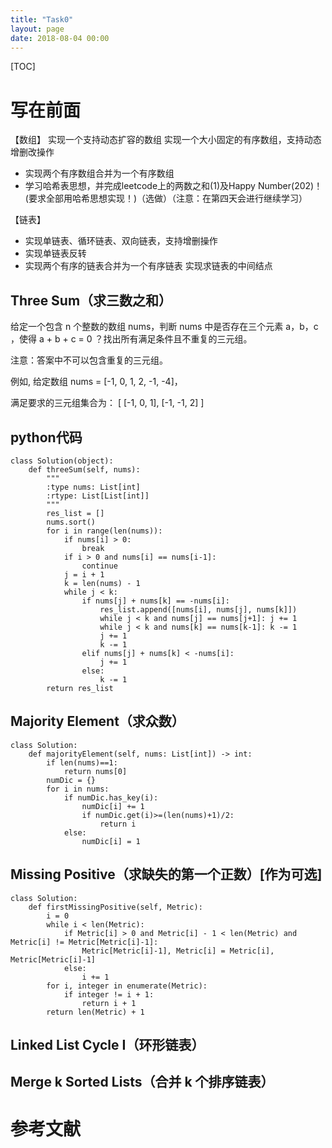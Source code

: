 ```yaml
---
title: "Task0"
layout: page
date: 2018-08-04 00:00
---
```

[TOC]

# 写在前面
 【数组】 实现一个支持动态扩容的数组
实现一个大小固定的有序数组，支持动态增删改操作
- 实现两个有序数组合并为一个有序数组
- 学习哈希表思想，并完成leetcode上的两数之和(1)及Happy Number(202)！(要求全部用哈希思想实现！)（选做）（注意：在第四天会进行继续学习）

【链表】
- 实现单链表、循环链表、双向链表，支持增删操作
- 实现单链表反转
- 实现两个有序的链表合并为一个有序链表
实现求链表的中间结点
##  Three Sum（求三数之和）
给定一个包含 n 个整数的数组 nums，判断 nums 中是否存在三个元素 a，b，c ，使得 a + b + c = 0 ？找出所有满足条件且不重复的三元组。

注意：答案中不可以包含重复的三元组。

例如, 给定数组 nums = [-1, 0, 1, 2, -1, -4]，

满足要求的三元组集合为：
[
  [-1, 0, 1],
  [-1, -1, 2]
]

## python代码
```
class Solution(object):
    def threeSum(self, nums):
        """
        :type nums: List[int]
        :rtype: List[List[int]]
        """
        res_list = []
        nums.sort()
        for i in range(len(nums)):
            if nums[i] > 0:
                break
            if i > 0 and nums[i] == nums[i-1]:
                continue
            j = i + 1
            k = len(nums) - 1
            while j < k:
                if nums[j] + nums[k] == -nums[i]:
                    res_list.append([nums[i], nums[j], nums[k]])
                    while j < k and nums[j] == nums[j+1]: j += 1
                    while j < k and nums[k] == nums[k-1]: k -= 1
                    j += 1
                    k -= 1
                elif nums[j] + nums[k] < -nums[i]:
                    j += 1
                else:
                    k -= 1
        return res_list
```


## Majority Element（求众数）
```
class Solution:
    def majorityElement(self, nums: List[int]) -> int:
        if len(nums)==1:
            return nums[0]
        numDic = {}
        for i in nums:
            if numDic.has_key(i):
                numDic[i] += 1
                if numDic.get(i)>=(len(nums)+1)/2:
                    return i
            else:
                numDic[i] = 1
```

## Missing Positive（求缺失的第一个正数）[作为可选]
```
class Solution:
    def firstMissingPositive(self, Metric):
        i = 0
        while i < len(Metric):
            if Metric[i] > 0 and Metric[i] - 1 < len(Metric) and Metric[i] != Metric[Metric[i]-1]:
                Metric[Metric[i]-1], Metric[i] = Metric[i], Metric[Metric[i]-1]
            else:
                i += 1
        for i, integer in enumerate(Metric):
            if integer != i + 1:
                return i + 1
        return len(Metric) + 1
```
## Linked List Cycle I（环形链表）

## Merge k Sorted Lists（合并 k 个排序链表）


# 参考文献